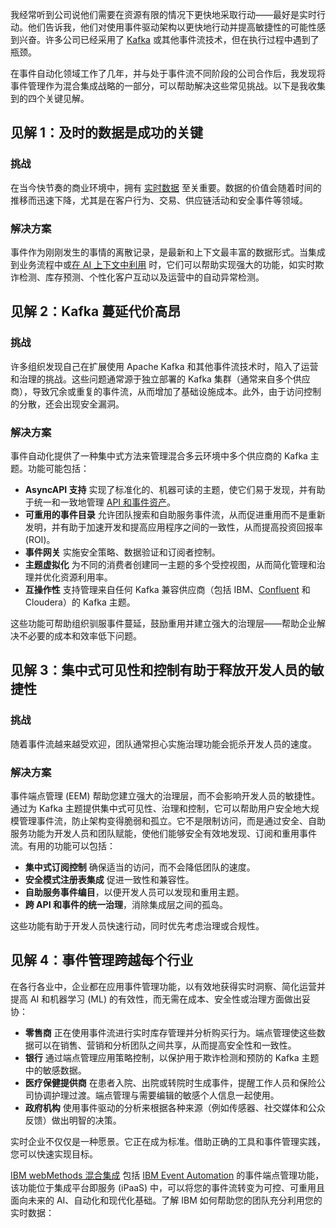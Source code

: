 我经常听到公司说他们需要在资源有限的情况下更快地采取行动——最好是实时行动。他们告诉我，他们对使用事件驱动架构以更快地行动并提高敏捷性的可能性感到兴奋。许多公司已经采用了 [Kafka](https://thenewstack.io/the-new-look-and-feel-of-apache-kafka-4-0/) 或其他事件流技术，但在执行过程中遇到了瓶颈。

在事件自动化领域工作了几年，并与处于事件流不同阶段的公司合作后，我发现将事件管理作为混合集成战略的一部分，可以帮助解决这些常见挑战。以下是我收集到的四个关键见解。

## **见解 1：及时的数据是成功的关键**

### 挑战

在当今快节奏的商业环境中，拥有 [实时数据](https://thenewstack.io/ai-powered-event-processing-the-key-to-winning-in-real-time) 至关重要。数据的价值会随着时间的推移而迅速下降，尤其是在客户行为、交易、供应链活动和安全事件等领域。

### 解决方案

事件作为刚刚发生的事情的离散记录，是最新和上下文最丰富的数据形式。当集成到业务流程中或[在 AI 上下文中利用](https://thenewstack.io/how-agentic-ai-is-reshaping-api-self-discovery) 时，它们可以帮助实现强大的功能，如实时欺诈检测、库存预测、个性化客户互动以及运营中的自动异常检测。

## **见解 2：Kafka 蔓延代价高昂**

### 挑战

许多组织发现自己在扩展使用 Apache Kafka 和其他事件流技术时，陷入了运营和治理的挑战。这些问题通常源于独立部署的 Kafka 集群（通常来自多个供应商），导致冗余或重复的事件流，从而增加了基础设施成本。此外，由于访问控制的分散，还会出现安全漏洞。

### 解决方案

事件自动化提供了一种集中式方法来管理混合多云环境中多个供应商的 Kafka 主题。功能可能包括：

* **AsyncAPI 支持** 实现了标准化的、机器可读的主题，使它们易于发现，并有助于统一和一致地管理 [API 和事件资产](https://thenewstack.io/why-every-api-strategy-needs-graphql)。
* **可重用的事件目录** 允许团队搜索和自助服务事件流，从而促进重用而不是重新发明，并有助于加速开发和提高应用程序之间的一致性，从而提高投资回报率 (ROI)。
* **事件网关** 实施安全策略、数据验证和订阅者控制。
* **主题虚拟化** 为不同的消费者创建同一主题的多个受控视图，从而简化管理和治理并优化资源利用率。
* **互操作性** 支持管理来自任何 Kafka 兼容供应商（包括 IBM、[Confluent](https://www.confluent.io/?utm_content=inline+mention) 和 Cloudera）的 Kafka 主题。

这些功能可帮助组织驯服事件蔓延，鼓励重用并建立强大的治理层——帮助企业解决不必要的成本和效率低下问题。

## **见解 3：集中式可见性和控制有助于释放开发人员的敏捷性**

### 挑战

随着事件流越来越受欢迎，团队通常担心实施治理功能会扼杀开发人员的速度。

### 解决方案

事件端点管理 (EEM) 帮助您建立强大的治理层，而不会影响开发人员的敏捷性。通过为 Kafka 主题提供集中式可见性、治理和控制，它可以帮助用户安全地大规模管理事件流，防止架构变得脆弱和孤立。它不是限制访问，而是通过安全、自助服务功能为开发人员和团队赋能，使他们能够安全有效地发现、订阅和重用事件流。有用的功能可以包括：

* **集中式订阅控制** 确保适当的访问，而不会降低团队的速度。
* **安全模式注册表集成** 促进一致性和兼容性。
* **自助服务事件编目**，以便开发人员可以发现和重用主题。
* **跨 API 和事件的统一治理**，消除集成层之间的孤岛。

这些功能有助于开发人员快速行动，同时优先考虑治理或合规性。

## **见解 4：事件管理跨越每个行业**

在各行各业中，企业都在应用事件管理功能，以有效地获得实时洞察、简化运营并提高 AI 和机器学习 (ML) 的有效性，而无需在成本、安全性或治理方面做出妥协：

* **零售商** 正在使用事件流进行实时库存管理并分析购买行为。端点管理使这些数据可以在销售、营销和分析团队之间共享，从而提高安全性和一致性。
* **银行** 通过端点管理应用策略控制，以保护用于欺诈检测和预防的 Kafka 主题中的敏感数据。
* **医疗保健提供商** 在患者入院、出院或转院时生成事件，提醒工作人员和保险公司协调护理过渡。端点管理与需要编辑的敏感个人信息一起使用。
* **政府机构** 使用事件驱动的分析来根据各种来源（例如传感器、社交媒体和公众反馈）做出明智的决策。

实时企业不仅仅是一种愿景。它正在成为标准。借助正确的工具和事件管理实践，您可以快速实现目标。

[IBM webMethods 混合集成](https://ad.doubleclick.net/ddm/trackclk/N1114924.4097665THENEWSTACK/B33037161.427436753;dc_trk_aid=620568046;dc_trk_cid=227599223;dc_lat=;dc_rdid=;tag_for_child_directed_treatment=;tfua=;gdpr=%24%7BGDPR%7D;gdpr_consent=%24%7BGDPR_CONSENT_755%7D;ltd=;dc_tdv=1) 包括 [IBM Event Automation](https://ad.doubleclick.net/ddm/trackclk/N1114924.4097665THENEWSTACK/B33037161.427260868;dc_trk_aid=620569540;dc_trk_cid=227599223;dc_lat=;dc_rdid=;tag_for_child_directed_treatment=;tfua=;gdpr=%24%7BGDPR%7D;gdpr_consent=%24%7BGDPR_CONSENT_755%7D;ltd=;dc_tdv=1) 的事件端点管理功能，该功能位于集成平台即服务 (iPaaS) 中，可以将您的事件流转变为可控、可重用且面向未来的 AI、自动化和现代化基础。了解 IBM 如何帮助您的团队充分利用您的实时数据：